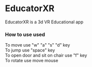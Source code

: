 # EducatorXR
EducatorXR is a 3d VR Educational app

### How to use used
To move use "w" "a" "s" "d" key  
To jump use "space" key  
To open door and sit on chair use "f" key  
To rotate use move mouse  
